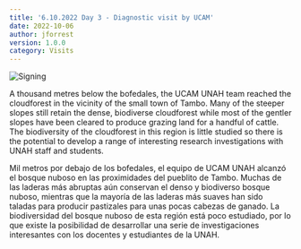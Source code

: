 ```yaml
---
title: '6.10.2022 Day 3 - Diagnostic visit by UCAM'
date: 2022-10-06
author: jforrest
version: 1.0.0
category: Visits
---
```


![Signing](/assets/posts/3Cloudforest.JPG)


A thousand metres below the bofedales, the UCAM UNAH team reached the cloudforest in the vicinity of the small town of Tambo. Many of the steeper slopes still retain the dense, biodiverse cloudforest while most of the gentler slopes have been cleared to produce grazing land for a handful of  cattle. The biodiversity of the cloudforest in this region is little studied so there is the potential to develop a range of interesting research investigations with UNAH staff and students.

Mil metros por debajo de los bofedales, el equipo de UCAM UNAH alcanzó el bosque nuboso en las proximidades del pueblito de Tambo. Muchas de las laderas más abruptas aún conservan el denso y biodiverso bosque nuboso, mientras que la mayoría de las laderas más suaves han sido taladas para producir pastizales para unas pocas cabezas de ganado. La biodiversidad del bosque nuboso de esta región está poco estudiado, por lo que existe la posibilidad de desarrollar una serie de investigaciones interesantes con los docentes y estudiantes de la UNAH.


